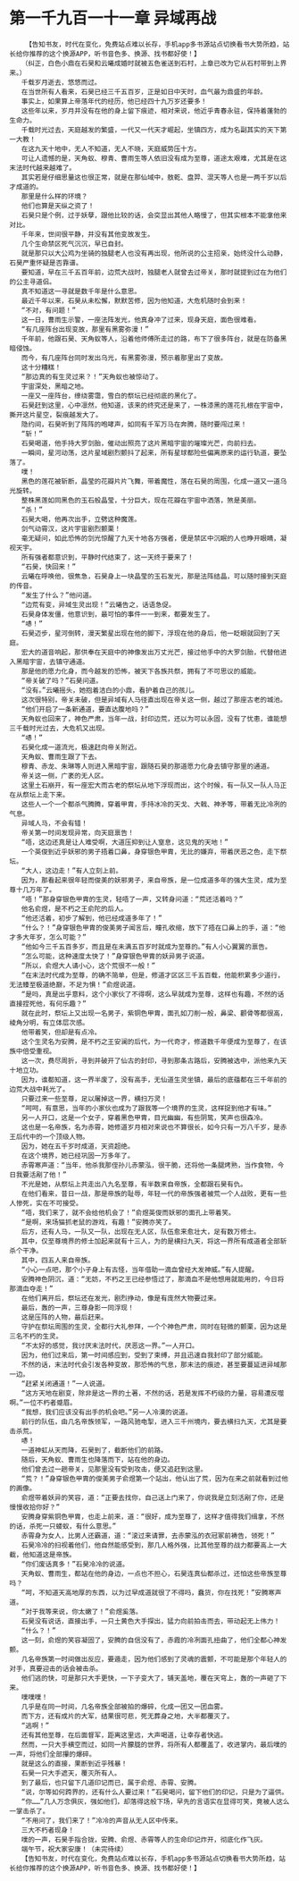 # 第一千九百一十一章 异域再战
        【告知书友，时代在变化，免费站点难以长存，手机app多书源站点切换看书大势所趋，站长给你推荐的这个换源APP，听书音色多、换源、找书都好使！】
       （纠正，白色小鼎在石昊和云曦成婚时就被五色雀送到石村，上章已改为它从石村带到上界来。）
       千载岁月逝去，悠悠而过。
       在当世所有人看来，石昊已经三千五百岁，正是如日中天时，血气最为鼎盛的年龄。
       事实上，如果算上帝落年代的经历，他已经四十九万岁还要多！
       这些年以来，岁月并没有在他的身上留下痕迹，相对来说，他近乎青春永驻，保持着蓬勃的生命力。
       千载时光过去，天庭越发的繁盛，一代又一代天才崛起，坐镇四方，成为名副其实的天下第一大教！
       在这九天十地中，无人不知道，无人不晓，天庭威势压十方。
       可让人遗憾的是，天角蚁、穆青、曹雨生等人依旧没有成为至尊，道途太艰难，尤其是在这末法时代越来越难了。
       其实若是仔细思量这也很正常，就是在那仙域中，敖乾、盘羿、混天等人也是一两千岁以后才成道的。
       那里是什么样的环境？
       他们也算是天纵之资了！
       石昊只是个例，过于妖孽，跟他比较的话，会突显出其他人略慢了，但其实根本不能拿他来对比。
       千年来，世间很平静，并没有其他变故发生。
       几个生命禁区死气沉沉，早已自封。
       就是那只以大公鸡为坐骑的独腿老人也没有再出现，他所说的公主招亲，始终没什么动静，石昊严重怀疑是否靠谱。
       要知道，早在三千五百年前，边荒大战时，独腿老人就曾去过帝关，那时就提到过在为他们的公主寻道侣。
       真不知道这一寻就是数千年是什么意思。
       最近千年以来，石昊从未松懈，默默苦修，因为他知道，大危机随时会到来！
       “不对，有问题！”
       这一日，曹雨生示警，一座法阵发光，他真身冲了过来，现身天庭，面色很难看。
       “有几座阵台出现变故，那里有黑雾弥漫！”
       千年前，他跟石昊、天角蚁等人，沿着他师傅所走过的路，布下了很多阵台，就是在防备黑暗侵蚀。
       而今，有几座阵台同时发出乌光，有黑雾弥漫，预示着那里出了变故。
       这十分糟糕！
       “那边真的有生灵过来？！”天角蚁也被惊动了。
       宇宙深处，黑暗之地。
       一座又一座阵台，缭绕雾霭，雪白的祭坛已经彻底的黑化了。
       石昊赶到这里，心中凛然，他知道，该来的终究还是来了，一株漆黑的莲花扎根在宇宙中，撕开这片星空，裂痕越发大了。
       隐约间，石昊听到了阵阵的咆哮声，如同有千军万马在奔腾，随时要闯过来！
       “斩！”
       石昊喝道，他手持大罗剑胎，催动出照亮了这片黑暗宇宙的璀璨光芒，向前扫去。
       一瞬间，星河动荡，这片星域剧烈颤抖了起来，所有星球都险些偏离原来的运行轨道，要坠落了。
       噗！
       黑色的莲花被斩断，晶莹的花瓣片片飞舞，带着魔性，落在石昊的周围，化成一道又一道乌光旋转。
       整株黑莲如同黑色的玉石般晶莹，十分巨大，现在花瓣在宇宙中洒落，煞是美丽。
       “杀！”
       石昊大喝，他再次出手，立劈这种魔莲。
       剑气动霄汉，这片宇宙剧烈颤栗！
       毫无疑问，如此恐怖的剑光惊醒了九天十地各方强者，便是禁区中沉眠的人也睁开眼睛，凝视天宇。
       所有强者都意识到，平静时代结束了，这一天终于要来了！
       “石昊，快回来！”
       云曦在呼唤他，很焦急，石昊身上一块晶莹的玉石发光，那是法阵结晶，可以随时接到天庭的传音。
       “发生了什么？”他问道。
       “边荒有变，异域生灵出现！”云曦告之，话语急促。
       石昊身体发僵，他意识到，最可怕的事件一一到来，都要发生了。
       “哧！”
       石昊迈步，星河倒转，漫天繁星出现在他的脚下，浮现在他的身后，他一眨眼就回到了天庭。
       宏大的道音响起，那供奉在天庭中的神像发出万丈光芒，接过他手中的大罗剑胎，代替他进入黑暗宇宙，去镇守通道。
       那是他的愿力化身，而今越发的恐怖，被天下各族共祭，拥有了不可思议的威能。
       “帝关破了吗？”石昊问道。
       “没有。”云曦摇头，她抱着洁白的小鼎，看护着自己的孩儿。
       这次很特别，帝关未破，但是异域有人马径直出现在帝关这一侧，越过了那座古老的城池。
       “他们开启了一条新通道，要直达腹地吗？”
       天角蚁也回来了，神色严肃，当年一战，封印边荒，还以为可以永固，没有了忧患，谁能想三千载时光过去，大危机又出现。
       “哧！”
       石昊化成一道流光，极速赶向帝关附近。
       天角蚁、曹雨生跟了下去。
       穆青、赤龙、朱琳等人则进入黑暗宇宙，跟随石昊的那道愿力化身去镇守那里的通道。
       帝关这一侧，广袤的无人区。
       这里土石崩开，有一座宏大而古老的祭坛从地下浮现而出，这个时候，有一队又一队人马正在从祭坛上走下来。
       这些人一个一个都杀气腾腾，穿着甲胄，手持冰冷的天戈、大戟、神矛等，带着无比冷冽的气息。
       异域人马，不会有错！
       帝关第一时间发现异常，向天庭禀告！
       “唔，这边还真是让人难受啊，大道压抑到让人窒息，这见鬼的天地！”
       一个英俊到近乎妖邪的男子捂着口鼻，身穿银色甲胄，无比的嫌弃，带着厌恶之色，走下祭坛。
       “大人，这边走！”有人立刻上前。
       因为，那看起来很年轻而俊美的妖邪男子，来自帝族，是一位成道多年的强大生灵，成为至尊十几万年了。
       “唔！”那身穿银色甲胄的生灵，轻唔了一声，又转身问道：“荒还活着吗？”
       他名俞煜，是不朽之王俞陀的后人。
       “他还活着，初步了解到，他已经成道多年了！”
       “什么？！”身穿银色甲胄的俊美男子闻言后，瞳孔收缩，放下了捂在口鼻上的手，道：“他才多大年岁，怎么可能？”
       “他如今三千五百多岁，而且是在未满五百岁时就成为至尊的。”有人小心翼翼的禀告。
       “怎么可能，这种速度太快了！”身穿银色甲胄的妖异男子说道。
       “所以，俞煜大人请小心，这个荒很不一般！”
       “在末法时代成为至尊，的确不简单，但是，修道才区区三千五百载，他能积累多少道行，无法臻至极道绝巅，不足为惧！”俞煜说道。
       “是吗，真是出乎意料，这个小家伙了不得啊，这么早就成为至尊，这样也有趣，不然的话直接捏死他，有何乐趣？”
       就在此时，祭坛上又出现一名男子，紫铜色甲胄，面孔如刀削一般，鼻梁、颧骨等都很高，棱角分明，有立体层次感。
       他带着笑，但却是有点冷。
       这个生灵名为安腾，是不朽之王安澜的后代，为一代奇才，修道数千年便成为至尊了，在该族中倍受重视。
       这一次，费尽周折，寻到并破开了仙古的封印，寻到那条古路后，安腾被选中，派他来九天十地立功。
       因为，谁都知道，这一界半废了，没有高手，无仙道生灵坐镇，最后的底蕴都在三千年前的边荒大战中耗光了。
       只要过来一些至尊，足以屠掉这一界，横扫万灵！
       “呵呵，有意思，当年的小家伙也成为了跟我等一个境界的生灵，这样捉到他才有味。”
       另一人开口，这是一个女子，穿着黑色甲胄，目光幽幽，有些阴鸷，笑声也很森冷。
       这也是一名帝族，名为赤霄，她修道岁月相对来说也不算很长，如今只有一万八千岁，是赤王后代中的一个顶级人物。
       因为，她在五千岁时成道，天资超绝。
       在这个境界，她已经巩固一万多年了。
       赤霄寒声道：“当年，他杀我那侄孙儿赤蒙泓，很干脆，还将他一条腿烤熟，当作食物，今日我要活剐了他！”
       不光是她，从祭坛上共走出八九名至尊，有半数来自帝族，全都跟石昊有仇。
       在他们看来，昔日一战，那是帝族的耻辱，年轻一代的帝族强者被荒一个人战败，更有一些人惨死，实在不可接受。
       “唔，我们来了，就不会给他机会了！”俞煜英俊而妖邪的面孔上带着笑。
       “是啊，来场猫抓老鼠的游戏，有趣！”安腾亦笑了。
       后方，还有人马，一队又一队，出现在无人区，队伍愈来愈壮大，足有数万修士。
       其中，仅至尊境界的修士加起来就有十三人，为的是横扫九天，将这一界所有成道者全部斩杀个干净。
       其中，四五人来自帝族。
       “小心一点吧，那个小子身上有古怪，当年借助一滴血曾经大发神威。”有人提醒。
       安腾神色阴沉，道：“无妨，不朽之王已经参悟过了，那滴血不是他想用就能用的，今日将那滴血夺走！”
       在他们离开后，祭坛还在发光，剧烈挣动，像是有庞然大物要过来。
       最后，轰的一声，三尊身影一同浮现！
       这是压阵的人物，最后赶来。
       守护在祭坛周围的生灵，全都行大礼参拜，一个个神色严肃，同时在轻微的颤栗，因为这是三名不朽的生灵。
       “不太好的感觉，我讨厌末法时代，厌恶这一界。”一人开口。
       因为，他们过来后，第一时间感应到，受到了束缚，并且迅速自我封印了部分威能。
       不然的话，末法时代会引发各种变故，那恐怖的气息，那末法的痕迹，甚至要蔓延进异域那一边。
       “赶紧关闭通道！”一人说道。
       “这方天地在剧变，除非是这一界的土著，不然的话，若是发挥不朽级的力量，容易遭反噬啊。”一位不朽者蹙眉。
       “我想，我们应该没有出手的机会吧。”另一人冷漠的说道。
       前行的队伍，由几名帝族领军，一路风驰电掣，进入三千州境内，要去横扫九天，尤其是要击杀荒。
       哧！
       一道神虹从天而降，石昊到了，截断他们的前路。
       随后，天角蚁、曹雨生也降落而下，站在他的身边。
       他们曾去过一趟帝关，见那里没有受到攻击，便又追赶到这里。
       “荒？！”身穿银色甲胄的俊美男子俞煜第一个站出，他认出了荒，因为在来之前就看到过他的画像。
       俞煜带着妖异的笑容，道：“正要去找你，自己送上门来了，你说我是立刻活剐了你，还是慢慢收拾你好？”
       安腾身穿紫铜色甲胄，也走上前来，道：“很好，成为至尊了，这样才值得我们缉拿，不然的话，杀死一只蝼蚁，有什么意思。”
       赤霄身为女人，比男人还霸道，道：“滚过来请罪，去赤蒙泓的衣冠冢前祷告，领死！”
       石昊冷冷的扫视着他们，他自然能感受到，那几人格外强，比其他至尊的战力都要高上一大截，他知道这是帝族。
       “你们废话真多！”石昊冷冷的说道。
       天角蚁、曹雨生，都站在他的身边，一点也不担心，石昊连真仙都杀过，还怕这些帝族至尊吗？
       “呵，不知道天高地厚的东西，以为过早成道就很了不得吗，蠢货，你在找死！”安腾寒声道。
       “对于我等来说，你太嫩了！”俞煜奚落。
       石昊没有说话，直接出手，一只土黄色大手探出，猛力向前拍击而去，带动起无上伟力！
       “什么？！”
       这一刻，俞煜的笑容凝固了，安腾的自信没有了，赤霞的冷冽面孔扭曲了，他们全都心神发颤。
       几名帝族第一时间做出反应，要遁走，因为他们感到了灵魂的震颤，不可能是那个年轻人的对手，真要迎击的话会被击杀。
       他们逃的快，可是那只大手更快，一下子变大了，铺天盖地，覆在天穹上，轰的一声砸了下来。
       噗噗噗！
       几乎是在同一时间，几名帝族全部被拍的爆碎，化成一团又一团血雾。
       而下方，还有成片的大军，结果很可悲，死无葬身之地，大半都覆灭了。
       “逃啊！”
       还有其他至尊，在后面督军，距离这里远，大声喝道，让幸存者快逃。
       然而，一只大手横空而过，如同一片朦胧的世界，将所有人都覆盖了，收进掌内，最后噗的一声，将他们全部攥的爆碎。
       就是这么的直接，果断到近乎残暴！
       石昊一只大手遮天，覆灭所有人。
       到了最后，也只留下几道印记而已，属于俞煜、赤霄、安腾。
       “说，尔等如何跨界的，还有什么人要过来！”石昊喝问，留下他们的印记，只是为了逼供。
       “你……”几人万念俱灰，强如他们，却落得这般下场，早先的言语实在显得可笑，竟被人这么一掌击杀了。
       “不用问了，我们来了！”冷冷的声音从无人区中传来。
       三大不朽者现身！
       噗的一声，石昊手指合拢，安腾、俞煜、赤霄等人的生命印记炸开，彻底化作飞灰。
       端午节，祝大家安康！（未完待续）
       【告知书友，时代在变化，免费站点难以长存，手机app多书源站点切换看书大势所趋，站长给你推荐的这个换源APP，听书音色多、换源、找书都好使！】